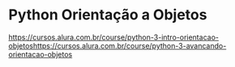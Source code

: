 # Python Orientação a Objetos
https://cursos.alura.com.br/course/python-3-intro-orientacao-objetoshttps://cursos.alura.com.br/course/python-3-avancando-orientacao-objetos
